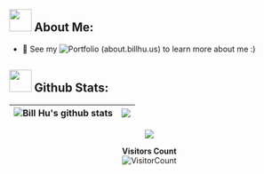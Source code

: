 <!-- <h1 align="center">Hello 👋, I'm Bill Hu 🎯️🚀️</h1> -->


## <img src="https://media.giphy.com/media/WUlplcMpOCEmTGBtBW/giphy.gif" width="40"> **About Me:**

- 🔭 See my ![Portfolio (about.billhu.us)](about.billhu.us) to learn more about me :)


## <img src="https://media.giphy.com/media/ZCN6F3FAkwsyOGU2RS/giphy.gif" width="40"> **Github Stats:**


| <img align="center" src="https://github-readme-stats.vercel.app/api?username=billhu0&show_icons=true&include_all_commits=true&theme=buefy&hide_border=true&hide=contribs,issues" alt="Bill Hu's github stats" /></a> | <img align="center" src="https://github-readme-stats.vercel.app/api/top-langs/?username=billhu0&layout=compact&theme=buefy&hide_border=true&langs_count=8" /></a> |
| ------------- | ------------- |

<p align = 'center'> <img src= 'https://capsule-render.vercel.app/api?type=rect&color=gradient&height=2.5'/></p>

<div align="center">

**Visitors Count**  
![VisitorCount](https://profile-counter.glitch.me/{billhu0}/count.svg)

</div>
